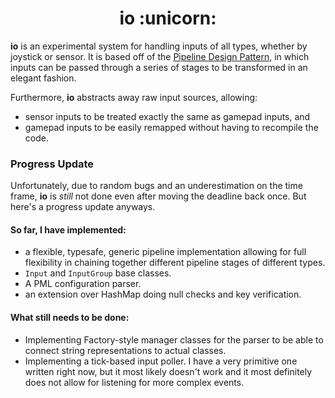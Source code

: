 <h1 align="center">io :unicorn:</h1>

**io** is an experimental system for handling inputs of all types, whether by joystick or sensor. It is based off of the
[Pipeline Design Pattern](https://www.cise.ufl.edu/research/ParallelPatterns/PatternLanguage/AlgorithmStructure/Pipeline.htm),
in which inputs can be passed through a series of stages to be transformed in an elegant fashion.

Furthermore, **io** abstracts away raw input sources, allowing:
- sensor inputs to be treated exactly the same as gamepad inputs, and
- gamepad inputs to be easily remapped without having to recompile the code.

### Progress Update
Unfortunately, due to random bugs and an underestimation on the time frame, **io** is _still_ not done even after moving the
deadline back once.  But here's a progress update anyways.

#### So far, I have implemented:
- a flexible, typesafe, generic pipeline implementation allowing for full flexibility in chaining together different pipeline
stages of different types.
- `Input` and `InputGroup` base classes.
- A PML configuration parser.
- an extension over HashMap doing null checks and key verification.

#### What still needs to be done:
- Implementing Factory-style manager classes for the parser to be able to connect string representations to actual classes.
- Implementing a tick-based input poller.  I have a very primitive one written right now, but it most likely doesn't work and it
most definitely does not allow for listening for more complex events.
